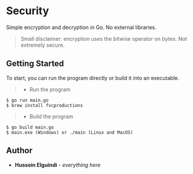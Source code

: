 # Security
Simple encryption and decryption in Go. No external libraries.
> Small disclaimer: encryption uses the bitwise operator on bytes. Not extremely secure.

## Getting Started
To start, you can run the program directly or build it into an executable.
>- Run the program
```shell
$ go run main.go
$ brew install fvcproductions
```
>- Build the program
```shell
$ go build main.go
$ main.exe (Windows) or ./main (Linux and MacOS)
```
## Author
- **Hussein Elguindi** - *everything here*
